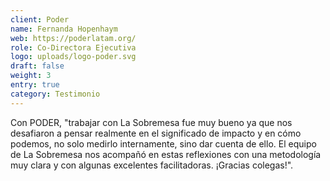 ```yaml
---
client: Poder
name: Fernanda Hopenhaym
web: https://poderlatam.org/
role: Co-Directora Ejecutiva
logo: uploads/logo-poder.svg
draft: false
weight: 3
entry: true
category: Testimonio
---
```


Con PODER, "trabajar con La Sobremesa fue muy bueno ya que nos desafiaron a pensar realmente en el significado de impacto y en cómo podemos, no solo medirlo internamente, sino dar cuenta de ello. El equipo de La Sobremesa nos acompañó en estas reflexiones con una metodología muy clara y con algunas excelentes facilitadoras. ¡Gracias colegas!".